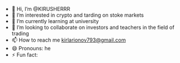 - 👋 Hi, I’m @KIRUSHERRR
- 👀 I’m interested in crypto and tarding on stoke markets
- 🌱 I’m currently learning at university
- 💞️ I’m looking to collaborate on investors and teachers in the field of trading
- 📫 How to reach me kirlarionov793@gmail.com 
- 😄 Pronouns: he
- ⚡ Fun fact: 

<!---
KIRUSHERRR/KIRUSHERRR is a ✨ special ✨ repository because its `README.md` (this file) appears on your GitHub profile.
You can click the Preview link to take a look at your changes.
--->
